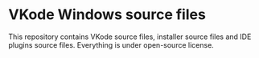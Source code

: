 # VKode Windows source files
This repository contains VKode source files, installer source files and IDE plugins source files. Everything is under open-source license.
